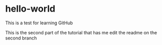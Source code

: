 # hello-world
This is a test for learning GitHub

This is the second part of the tutorial that has me edit the readme on the second branch
